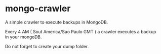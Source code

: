 # mongo-crawler
A simple crawler to execute backups in MongoDB.


Every 4 AM ( Sout America/Sao Paulo GMT ) a crawler executes a backup in your mongoDB.

Do not forget to create your dump folder.

